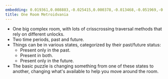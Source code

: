 ```yaml
---
embedding: 0.019361,0.008883,-0.025415,0.000378,-0.013468,-0.051969,-0.036293,0.008941,-0.011096,0.051786,0.024508,0.020699,-0.007563,-0.038979,-0.004845,-0.002983,-0.074939,0.002312,-0.040126,0.013196,0.026254,0.055979,-0.058425,-0.025069,0.012859,0.065872,0.010252,0.011596,0.038180,0.069313,0.065716,0.029862,0.025346,-0.014011,-0.026105,0.000177,0.037381,-0.024356,0.013493,-0.048131,0.015407,-0.008521,0.000449,-0.027991,-0.066638,0.002088,0.011554,-0.040746,0.006866,-0.036652,0.009343,-0.043188,-0.004549,0.011490,0.029399,-0.020055,-0.013304,0.010698,-0.015058,0.041506,0.070013,0.003883,-0.012789,-0.059217,0.018059,0.036505,0.006694,-0.020545,-0.038059,-0.042749,-0.038189,0.010910,-0.003460,-0.038784,-0.021519,0.047776,-0.014035,-0.001238,-0.016976,0.001976,0.019629,-0.003529,-0.050766,-0.036070,-0.003043,-0.015836,0.014777,0.009689,0.016879,-0.047877,0.011485,0.031986,0.017930,0.033750,0.011494,0.054584,-0.025489,0.036500,0.048892,-0.007516,-0.021000,0.029755,-0.064141,0.033186,-0.021212,0.021302,-0.007984,0.002291,-0.035220,-0.049267,-0.003491,-0.021556,0.006578,-0.002839,-0.013800,0.070513,0.002856,-0.000802,-0.061765,0.010696,0.008359,-0.029002,0.008451,-0.012463,0.020365,-0.027516,-0.014493,0.040872,-0.013884,-0.005740,-0.008394,0.035501,-0.000320,0.004184,-0.018759,0.011577,0.007247,0.031101,-0.032980,-0.015636,0.005676,-0.007071,0.044345,0.075347,0.036571,-0.010252,-0.038159,0.056023,-0.040598,0.009694,0.018388,-0.005743,-0.010428,0.024725,0.016004,-0.044201,-0.051648,0.030535,-0.050315,0.024594,-0.032242,0.037930,0.019974,0.016246,-0.000241,0.003601,-0.015288,-0.024908,-0.004458,-0.007942,-0.047822,-0.001742,0.013026,0.003242,0.039326,0.032113,0.036763,0.004416,-0.022015,0.010996,-0.039276,-0.035673,0.058391,0.043161,0.003545,-0.042427,0.003200,0.026783,-0.013812,-0.001548,-0.003962,0.041162,-0.020809,0.052707,0.034323,0.020518,-0.066698,-0.017928,0.009227,-0.033827,-0.041946,0.009995,0.002114,0.032202,0.015362,0.009747,0.003881,0.047005,-0.027967,0.013372,-0.029070,-0.006977,-0.026857,0.026877,0.010489,-0.037483,-0.025305,0.017558,0.034163,0.000100,-0.008394,0.012408,0.029189,0.039416,-0.018317,0.050862,0.036153,0.022686,0.030213,0.035679,0.018477,0.058230,0.001905,0.038830,-0.002687,-0.001029,-0.033354,-0.021664,-0.014915,-0.016837,0.046947,0.004300,0.067737,0.026833,0.015093,0.029222,0.020923,-0.018282,-0.015313,0.015964,-0.026130,0.014469,0.013038,-0.011139,-0.000788,0.022103,0.028527,0.061441,-0.010587,-0.078496,-0.018740,0.014184,-0.002829,-0.032776,0.005329,0.036708,0.025445,-0.028233,-0.025159,-0.026627,-0.052404,-0.043339,-0.028825,0.001621,-0.018145,-0.016516,-0.004377,-0.015771,0.064893,-0.043343,-0.008369,0.010345,0.035827,0.034800,-0.008826,0.001778,-0.048318,-0.001791,-0.016747,0.038933,-0.025937,-0.006362,-0.036869,-0.048158,0.001923,-0.022874,0.016754,0.014260,-0.030419,-0.040522,-0.055034,0.024291,0.009556,0.014330,0.006914,0.068260,0.049749,0.000243,0.043129,0.002541,-0.017255,0.023411,-0.004647,0.027773,-0.034391,0.062591,0.049983,0.009277,0.019736,0.012976,-0.007117,-0.037710,-0.006780,0.011547,0.017801,0.010721,0.012447,-0.096157,0.025890,-0.043947,-0.079121,-0.003025,-0.015675,-0.004551,-0.004027,0.027115,0.009249,-0.021055,-0.002282,0.048575,0.022478,-0.009252,0.016701,-0.039012,-0.011099,0.031679,0.052558,-0.055259,-0.018919,-0.005225,-0.006887,-0.000564,-0.002776,-0.032078,0.060218,-0.005659,-0.077979,0.007905,0.003014,0.019405,0.003604,-0.022492,0.002576,-0.007739,-0.028427,-0.045578,-0.000897,0.057249,0.039456,-0.054461,0.015930,-0.005557,0.015368,-0.000489,-0.015973,-0.053159,0.012554,-0.001740,0.063909,-0.048860,-0.005669,-0.021613,0.020158,0.010956,0.006796,0.019169,-0.008070,0.006900,0.017526,0.009548,0.018202,-0.034982,0.009759,-0.047773,-0.009065,-0.012495,0.044674,0.034651,0.013116,-0.037974,0.005757,0.011856,-0.003428,0.020267,-0.021462,0.039272,-0.040784,0.042664,0.007041,0.015395,-0.015820,0.007819,-0.023295,-0.026727,0.040478,0.026334,-0.056208,-0.020040,-0.010574,0.010590,-0.058402,0.001801,0.000929,0.037648,0.029724,-0.056299,-0.013122,-0.042350,0.018109,0.029290,-0.030213,0.021694,0.011388,-0.045214,-0.027232,0.031224,0.038694,-0.024966,-0.001237,-0.002438,0.024936,0.048403,-0.005652,-0.014410,0.011732,0.026708,-0.008509,0.005161,-0.012827,0.046963,-0.011000,-0.029942,-0.010767,-0.016993,0.048418,-0.046320,0.012872,0.014580,0.041781,-0.009665,0.040472,-0.020366,0.024665,-0.013796,0.000600,0.009262,-0.036623,-0.022564,0.022823,0.010136,0.006219,-0.004018,-0.012703,-0.035633,0.025866,-0.017300,0.032796,0.009421,0.012335,-0.032017,-0.007672,0.050032,0.003405,0.023824,-0.049150,-0.042073,0.000513,-0.025798,-0.008053,0.005978,-0.006300,-0.000259,0.022739,-0.011041,-0.003956,0.008218,-0.051338,-0.024729,0.022644,0.016572,-0.009359,0.013149,-0.039522,-0.024371,-0.001443,-0.011008,-0.025830,-0.047074,-0.009808,0.011676,-0.011411,0.005284,0.017990,0.032304,0.050153,-0.001472,0.036519,-0.056289,-0.036376,0.052297,0.007310,-0.062124,-0.019179,0.034845,-0.029811,0.026921,-0.000497,-0.013867,0.000332,-0.055252,-0.004624,-0.069950,-0.005455,-0.030169,-0.056779,0.053222,-0.008213,-0.007663,-0.031515,-0.018373,-0.013999,0.016361,0.018747,0.031145,-0.029210,-0.003230,-0.010322,0.026332,-0.047885,0.032652,0.025871,0.000948,-0.025781,0.024331,-0.047689,-0.047945,-0.010933,0.040054,-0.032865,0.021681,-0.003636,-0.045925,-0.002686,-0.046834,-0.037934,0.001485,-0.024528,0.026852,0.035063,-0.029125,-0.010668,-0.018762,0.051212,0.070263,0.000944,-0.059587,-0.019939,-0.031004,-0.063734,0.027623,0.007131,0.009901,-0.047426,0.021501,0.047933,-0.009280,0.015899,0.059029,0.027855,0.033471,-0.024694,-0.024254,0.000218,-0.013550,0.004546,0.026254,-0.030420,-0.032998,-0.025826,-0.035198,-0.028944,-0.022901,0.057389,-0.020206,0.038570,0.002476,-0.044281,-0.016519,-0.008089,-0.003722,0.024900,0.012773,0.022206,-0.038720,-0.057122,0.056624,-0.039877,-0.006465,0.012118,0.023294,-0.017244,0.015771,0.007039,-0.024028,-0.054877,-0.047583,-0.005693,0.025034,-0.056650,0.057581,-0.014529,0.002957,0.005860,0.021671,0.005166,-0.003277,0.045940,-0.008307,-0.024844,0.009520,0.019924,0.009770,-0.028900,-0.066940,-0.053799,0.030646,0.008035,0.018265,-0.050415,0.015017,0.016425,-0.016122,0.007371,-0.009654,0.043365,0.069196,-0.057964,-0.032844,0.031620,0.031865,0.020271,-0.000340,0.014897,-0.021036,0.047309,0.036209,-0.017817,-0.077791,-0.051402,-0.101701,-0.033703,-0.017887,-0.025008,0.018113,0.021590,-0.023069,-0.010151,-0.048013,0.052672,-0.040783,0.033157,-0.014883,0.015934,-0.042243,0.015095,0.003423,-0.032499,-0.051943,0.014360,-0.011773,-0.013312,-0.072882,0.055399,-0.009616,0.005179,0.005678,-0.011970,-0.013418,0.043698,-0.014529,0.001358,0.041751,0.030874,0.018931,-0.016008,-0.035742,-0.018711,0.035203,0.031195,-0.038746,-0.037004,-0.010908,-0.003145,-0.046100,0.016295,0.000663,0.011541,-0.009745,0.026846,-0.003733,0.063828,-0.009707,0.062155,0.023325,-0.011474,0.014603,-0.016265,-0.012002,0.030095,-0.052147,-0.043540,-0.049806,-0.053298,-0.053585,-0.031658,0.016965,-0.060517,-0.013898,0.075350,-0.005441,0.019113,0.043937,-0.016394,0.009613,-0.006482,-0.044918,0.011627,-0.018512,-0.049049,-0.013462,0.011374,0.003002,-0.004210,-0.010468,-0.047357,-0.018660,0.011762,-0.005988,0.026994,-0.015627,0.038818,-0.013627,-0.066016,-0.010463,0.028782,-0.017629,-0.037711,0.006510,0.023326,-0.000203,-0.004736,-0.029012,0.005707,0.008806,0.004309,0.030328,0.025768,-0.009693,0.005469,0.027582,-0.008980,0.011072,0.051719,0.033814,0.029177,-0.024272,0.036532,-0.005053,-0.004816,0.036905,-0.002965,0.019372,0.000803,0.002231,-0.003019,-0.010530,0.019291,0.025825,-0.018863,0.014448,0.029830,0.001402,0.046743,0.025661,-0.006651,0.023698,0.020754,0.009658,-0.013549,-0.013815,-0.008598,0.014905,-0.014241,-0.010824,-0.021747,-0.035044,0.033231,-0.003032,-0.006961,-0.030660,-0.007021,-0.033376,-0.008994,-0.030524,0.000412,0.017441,0.017863,0.012835,0.050255,0.015063,0.015093,0.035782,0.010002,0.002484,0.025471,-0.010366,-0.064315,-0.007098,0.007829,-0.001484,-0.031899,0.012091,-0.026278,0.018327,-0.049241,-0.028215,0.011612,-0.028574,-0.000993,-0.007028,-0.061045,-0.004737,-0.038821,0.006339,0.016709,0.063165,0.008148,0.070605,0.063109,-0.014609,-0.013303,0.019112,0.008544,0.018001,-0.013656,-0.038339,0.004552,-0.007030,-0.029199,0.001401,0.022680,-0.046797,-0.015555,-0.048171,0.037102,-0.008228,0.022439,0.018720,0.003038,0.000841,-0.004672,0.015616,-0.021224,0.050574,-0.062437,0.003290,0.005230,-0.038994,-0.018932,-0.008962,-0.038928,-0.034062,0.000157,-0.025731,0.034576,0.018398,0.038063,0.016820,-0.011599,-0.025425,0.024151,0.022294,-0.027845,0.056562,0.084243,-0.017196,0.002261,-0.027441,0.050977,-0.022261,0.002530,-0.005707,-0.011695,-0.051584,0.027274,-0.025534,0.029158,-0.002307,-0.019352,-0.044220,-0.013420,-0.029180,0.039097,-0.043145,0.032183,-0.010415,-0.007149,-0.004303,-0.036106,0.255287,0.031530,0.006398,0.009729,0.003127,0.084299,0.023229,-0.006858,0.036067,0.011238,0.031870,0.029183,-0.015701,0.037449,0.010403,-0.004873,-0.029216,0.090638,-0.010800,-0.041488,-0.052151,0.019769,0.031821,-0.017091,-0.044399,0.033345,0.041237,0.026502,-0.050673,-0.027559,-0.019515,-0.022511,0.003440,0.039898,-0.018024,0.053937,-0.013897,-0.032329,0.005340,0.009483,0.006148,0.015786,-0.015336,-0.015308,-0.034842,0.027644,0.018334,0.007947,0.032694,-0.021237,0.026972,0.007816,0.047343,-0.008846,-0.014071,-0.001892,0.009003,0.005582,-0.017212,0.002622,0.059306,0.018235,-0.004120,-0.025729,0.009147,0.022444,0.044479,0.032690,-0.007218,-0.031103,0.015234,-0.015609,-0.057649,-0.004137,0.061724,-0.015495,-0.036447,0.021457,-0.000534,-0.019584,0.017958,-0.004398,-0.032703,0.014149,0.011022,0.026181,0.006699,0.007950,0.006909,0.040647,-0.011507,0.052535,-0.008249,-0.026523,-0.010230
title: One Room Metroidvania
---
```

- One big complex room, with lots of crisscrossing traversal methods that rely on different unlocks.
- Two time periods, past and future.
- Things can be in various states, categorized by their past/future status:
	- Present only in the past.
	- Present in both.
	- Present only in the future.
- The basic puzzle is changing something from one of these states to another, changing what's available to help you move around the room.
